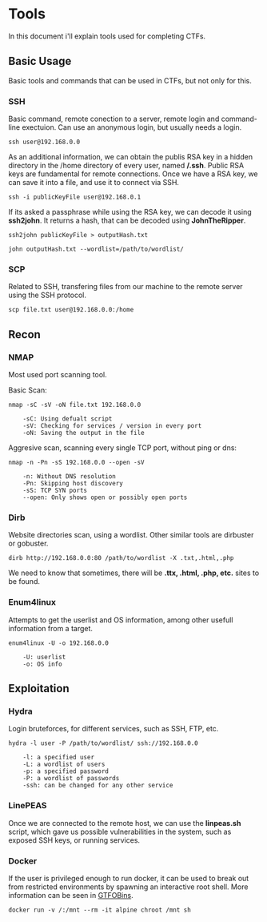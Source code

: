 # Tools
In this document i'll explain tools used for completing CTFs.

## Basic Usage
Basic tools and commands that can be used in CTFs, but not only for this.

### SSH
Basic command, remote conection to a server, remote login and command-line exectuion. Can use an anonymous login, but usually needs a login.

```shell
ssh user@192.168.0.0
```

As an additional information, we can obtain the publis RSA key in a hidden directory in the /home directory of every user, named **/.ssh**.
Public RSA keys are fundamental for remote connections. Once we have a RSA key, we can save it into a file, and use it to connect via SSH.

```shell
ssh -i publicKeyFile user@192.168.0.1
```

If its asked a passphrase while using the RSA key, we can decode it using **ssh2john**. It returns a hash, that can be decoded using **JohnTheRipper**.
```shell
ssh2john publicKeyFile > outputHash.txt

john outputHash.txt --wordlist=/path/to/wordlist/
```

### SCP
Related to SSH, transfering files from our machine to the remote server using the SSH protocol.

```shell
scp file.txt user@192.168.0.0:/home
```

## Recon

### NMAP
Most used port scanning tool. 

Basic Scan:
```shell
nmap -sC -sV -oN file.txt 192.168.0.0

    -sC: Using defualt script
    -sV: Checking for services / version in every port
    -oN: Saving the output in the file
```

Aggresive scan, scanning every single TCP port, without ping or dns:
```shell
nmap -n -Pn -sS 192.168.0.0 --open -sV

    -n: Without DNS resolution
    -Pn: Skipping host discovery
    -sS: TCP SYN ports
    --open: Only shows open or possibly open ports
```

### Dirb
Website directories scan, using a wordlist. Other similar tools are dirbuster or gobuster.
```shell
dirb http://192.168.0.0:80 /path/to/wordlist -X .txt,.html,.php
```
We need to know that sometimes, there will be **.ttx, .html, .php, etc.** sites to be found.

### Enum4linux
Attempts to get the userlist and OS information, among other usefull information from a target.
```shell
enum4linux -U -o 192.168.0.0

    -U: userlist
    -o: OS info
```

## Exploitation

### Hydra
Login bruteforces, for different services, such as SSH, FTP, etc.
```shell
hydra -l user -P /path/to/wordlist/ ssh://192.168.0.0

    -l: a specified user
    -L: a wordlist of users
    -p: a specified password
    -P: a wordlist of passwords
    -ssh: can be changed for any other service
```

### LinePEAS
Once we are connected to the remote host, we can use the **linpeas.sh** script, which gave us possible vulnerabilities in the system, such as exposed SSH keys, or running services.

### Docker
If the user is privileged enough to run docker, it can be used to break out from restricted environments by spawning an interactive root shell.
More information can be seen in [GTFOBins](https://gtfobins.github.io/gtfobins/docker/).

```shell
docker run -v /:/mnt --rm -it alpine chroot /mnt sh
```
